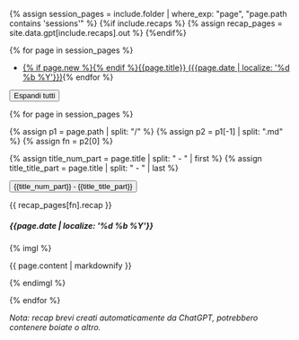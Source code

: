 <link rel="stylesheet" href="{{ '/assets/css/recaps.css' | relative_url }}">

{% assign session_pages = include.folder | where_exp: "page", "page.path contains 'sessions'" %}
{%if include.recaps %}
{% assign recap_pages = site.data.gpt[include.recaps].out %}
{%endif%}

{% for page in session_pages %}
- <a href="#{{page.title | slugify}}" class="recap-index">{% if page.new %}<span class="new"></span>{% endif %}{{page.title}}    ({{page.date |  localize: '%d %b %Y'}})</a>{% endfor %}

<button type="button" class="expand-all">Espandi tutti</button>

<div class="noindent">

{% for page in session_pages %}

{% assign p1 = page.path | split: "/" %}
{% assign p2 = p1[-1] | split: ".md" %}
{% assign fn = p2[0] %}

{% assign title_num_part = page.title | split: " - " | first %}
{% assign title_title_part = page.title | split: " - " | last %}

<span id="{{title_num_part | slugify}}"></span><button type="button" class="collapsible coll-primary" id="{{page.title | slugify}}">{{title_num_part}} - <span class="recap-title">{{title_title_part}}</span></button>
<div class="collapsible-content recap click-parent" markdown="1">
{{ recap_pages[fn].recap }}
</div>
<div class="collapsible-content hidden" markdown="1">

##### {{page.date | localize: '%d %b %Y'}}

{% imgl %}

{{ page.content | markdownify }}

{% endimgl %}

</div>

{% endfor %}

</div>

*Nota: recap brevi creati automaticamente da ChatGPT, potrebbero contenere boiate o altro.*